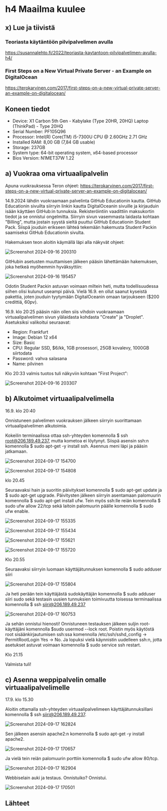 # h4 Maailma kuulee

## x) Lue ja tiivistä

### Teoriasta käytäntöön pilvipalvelimen avulla

https://susannalehto.fi/2022/teoriasta-kaytantoon-pilvipalvelimen-avulla-h4/


### First Steps on a New Virtual Private Server - an Example on DigitalOcean

https://terokarvinen.com/2017/first-steps-on-a-new-virtual-private-server-an-example-on-digitalocean/


## Koneen tiedot
- Device: X1 Carbon 5th Gen - Kabylake (Type 20HR, 20HQ) Laptop (ThinkPad) - Type 20HQ
- Serial Number: PF105Q96
- Processor:	Intel(R) Core(TM) i5-7300U CPU @ 2.60GHz   2.71 GHz
- Installed RAM:	8,00 GB (7,84 GB usable)
- Storage: 237GB
- System type:	64-bit operating system, x64-based processor
- Bios Version: N1MET37W 1.22

## a) Vuokraa oma virtuaalipalvelin

Apuna vuokrauksessa Teron ohjeet: https://terokarvinen.com/2017/first-steps-on-a-new-virtual-private-server-an-example-on-digitalocean/

14.9.2024 lähdin vuokraamaan palvelinta GitHub Educationin kautta. GitHub Educationin sivuilta siirryin linkin kautta DigitalOceanin sivuille ja kirjauduin isään käyttäen GitHub:in tunnuksia. Rekisteröintiin vaadittiin maksukortin tiedot ja se onnistui ongelmitta. Siirryin sivun vasemmasta laidasta kohtaan "Billing", mutta jostain syystä sieltä puuttui GitHub Educationin Student Pack. Siispä jouduin erikseen lähteä tekemään hakemusta Student Packin saamiseksi GitHub Educationin sivulta.

Hakemuksen teon aloitin käymällä läpi alla näkyvät ohjeet:

![Screenshot 2024-09-16 200310](https://github.com/user-attachments/assets/de55bd75-727d-47da-87ae-898984143203)

GitHubin asetusten muuttamisen jälkeen pääsin lähettämään hakemuksen, joka hetkeä myöhemmin hyväksyttiin:

![Screenshot 2024-09-16 195457](https://github.com/user-attachments/assets/a8963d0e-b6bb-4e22-aaf6-ce79598854f5)

Odotin Student Packin astuvan voimaan miltein heti, mutta todellisuudessa siihen olisi kulunut useampi päivä. Vielä 16.9. en ollut saanut kyseistä pakettia, joten jouduin tyytymään DigitalOceanin omaan tarjoukseen ($200 credittiä, 60pv). 

16.9. klo 20:25 pääsin näin ollen siis vihdoin vuokraamaan virtuaalipalvelimen sivun ylälaidasta kohdasta "Create" ja "Droplet". Asetuksiksi valikoitui seuraavat:
- Region: Frankfurt
- Image: Debian 12 x64
- Size: Basic
- CPU: Regular SSD, $6/kk, 1GB prosessori, 25GB kovalevy, 1000GB siirtodata
- Password: vahva salasana
- Name: pilvinen

Klo 20:33 valmis tuotos tuli näkyviin kohtaan "First Project":

![Screenshot 2024-09-16 203307](https://github.com/user-attachments/assets/64a7ebc1-38ba-47ea-ba3d-7baecb062182)

## b) Alkutoimet virtuaalipalvelimella

16.9. klo 20:40

Onnistuneen palvelimen vuokrauksen jälkeen siirryin suorittamaan virtuaalipalvelimen alkutoimia. 

Kokeilin terminaalissa ottaa ssh-yhteyden komennolla $ ssh root@206.189.49.237, mutta kometoa ei löytynyt. Siispä asensin ssh:n komennolla $ sudo apt-get -y install ssh. Asennus meni läpi ja pääsin jatkamaan.

![Screenshot 2024-09-17 154700](https://github.com/user-attachments/assets/e0932c2a-a8b4-4777-a0f9-1d8f011d808c)

![Screenshot 2024-09-17 154808](https://github.com/user-attachments/assets/4c0396ee-333f-48d4-b924-a5a0e9c5bd4e)

klo 20.45

Seuraavaksi hain ja suoritin päivitykset komennolla $ sudo apt-get update ja $ sudo apt-get upgrade. Päivitysten jälkeen siirryin asentamaan palomuurin komennolla $ sudo apt-get install ufw. Tein myös ssh:lle reiän komennolla $ sudo ufw allow 22/tcp sekä laitoin palomuurin päälle komennolla $ sudo ufw enable.

![Screenshot 2024-09-17 155335](https://github.com/user-attachments/assets/b30de742-0e1f-4be8-93f7-236d81ad7779)

![Screenshot 2024-09-17 155434](https://github.com/user-attachments/assets/349269df-ecbd-483a-bc45-fd23890b2975)

![Screenshot 2024-09-17 155621](https://github.com/user-attachments/assets/9e1fc841-e4b4-4387-b3cd-66ef5be35351)

![Screenshot 2024-09-17 155720](https://github.com/user-attachments/assets/8aedbc62-e5b2-43eb-babf-c4a52b354ed0)

Klo 20.55

Seuraavaksi siirryin luomaan käyttäjätunnuksen komennolla $ sudo adduser siiri

![Screenshot 2024-09-17 155804](https://github.com/user-attachments/assets/a8d479fd-3162-4232-8818-b6d919ae25a8)

Ja heti perään tein käyttäjästä sudokäyttäjän komennolla $ sudo adduser siiri sudo sekä testasin uusien tunnuksien toimivuutta toisessa terminaalissa komennolla $ ssh siiri@206.189.49.237

![Screenshot 2024-09-17 160753](https://github.com/user-attachments/assets/a84a5f4d-30b4-4b20-9c40-54e55ae5bad6)

Ja sehän onnistui hienosti! Onnistuneen testauksen jälkeen suljin root-käyttäjäni komennolla $sudo usermod --lock root. Poistin myös käytöstä root sisäänkirjautumisen ssh:ssa komennolla /etc/ssh/sshd_config -> PermitRootLogin Yes -> No. Ja lopuksi vielä käynnistin uudelleen ssh:n, jotta asetukset astuvat voimaan komennolla $ sudo service ssh restart.

Klo 21.15

Valmista tuli!

## c) Asenna weppipalvelin omalle virtuaalipalvelimelle

17.9. klo 15.30

Aloitin ottamalla ssh-yhteyden virtuaalipalvelimeen käyttäjätunnuksillani komennolla $ ssh siiri@206.189.49.237.

![Screenshot 2024-09-17 162824](https://github.com/user-attachments/assets/cad3ea6e-b21e-4bdb-85ce-62802757aa2b)

Sen jälkeen asensin apache2:n komennolla $ sudo apt-get -y install apache2.

![Screenshot 2024-09-17 170657](https://github.com/user-attachments/assets/90e0a473-56d6-40f4-9217-f87771ee0753)

Ja vielä tein reiän palomuurin porttiin komennolla $ sudo ufw allow 80/tcp.

![Screenshot 2024-09-17 162904](https://github.com/user-attachments/assets/121bbf9d-80f2-49af-8bd6-ea8bb97bf48a)

Webbiselain auki ja testaus. Onnistuiko? Onnistui.

![Screenshot 2024-09-17 170501](https://github.com/user-attachments/assets/6b0b2f7d-65be-4f46-83c0-5dd720d7ee7e)

## Lähteet


